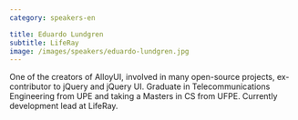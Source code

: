 ```yaml
---
category: speakers-en

title: Eduardo Lundgren
subtitle: LifeRay
image: /images/speakers/eduardo-lundgren.jpg
---
```

One of the creators of AlloyUI, involved in many open-source projects, ex-contributor to jQuery and jQuery UI. Graduate in Telecommunications Engineering from UPE and taking a Masters in CS from UFPE. Currently development lead at LifeRay.